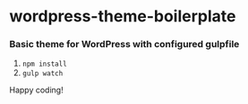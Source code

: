 # wordpress-theme-boilerplate

### Basic theme for WordPress with configured gulpfile

1. `npm install`
2. `gulp watch`

Happy coding!
